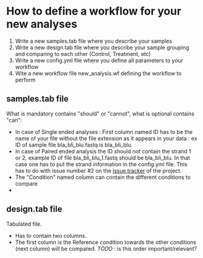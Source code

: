 How to define a workflow for your new analyses
==============================================

1. Write a new samples.tab file where you describe your samples
2. Write a new design.tab file where you describe your sample grouping and comparing to each other (Control, Treatment, etc)
3. Write a new config.yml file where you define all parameters to your workflow 
4. Wite a new workflow file new_analysis.wf defining the workflow to perform

## samples.tab file ##

What is mandatory contains "should" or "cannot", what is optional contains "can":
* In case of Single ended analyses : First column named ID has to be the name of your file without the file extension as it appears in your data : ex ID of sample file bla_bli_blu.fastq is bla_bli_blu.
* In case of Paired ended analysis the ID should not contain the strand 1 or 2, example ID of file bla_bli_blu_1.fastq should be bla_bli_blu. In that case one has to put the strand information in the config.yml file. This has to do with issue number \#2 on the [issue tracker](https://github.com/TAGC-bioinformatics/gene-regulation/issues/2) of the project.
* The "Condition" named column can contain the different conditions to compare
* 
  
## design.tab file ##
Tabulated file. 
* Has to contain two columns.
* The first column is the Reference condition towards the other conditions (next column) will be compared. *TODO* : is this order important/relevant?
